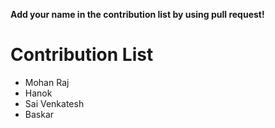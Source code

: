 **Add your name in the contribution list by using pull request!**
# Contribution List
- Mohan Raj
- Hanok
- Sai Venkatesh
- Baskar
